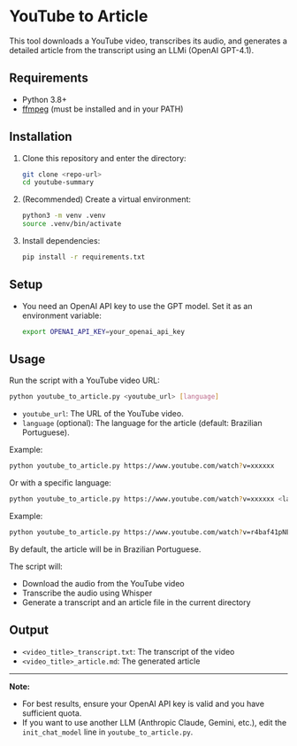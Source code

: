 # YouTube to Article

This tool downloads a YouTube video, transcribes its audio, and generates a detailed article from the transcript using an LLMi (OpenAI GPT-4.1).

## Requirements

- Python 3.8+
- [ffmpeg](https://ffmpeg.org/) (must be installed and in your PATH)

## Installation

1. Clone this repository and enter the directory:
   ```sh
   git clone <repo-url>
   cd youtube-summary
   ```
2. (Recommended) Create a virtual environment:
   ```sh
   python3 -m venv .venv
   source .venv/bin/activate
   ```
3. Install dependencies:
   ```sh
   pip install -r requirements.txt
   ```

## Setup

- You need an OpenAI API key to use the GPT model. Set it as an environment variable:
  ```sh
  export OPENAI_API_KEY=your_openai_api_key
  ```

## Usage

Run the script with a YouTube video URL:

```sh
python youtube_to_article.py <youtube_url> [language]
```

- `youtube_url`: The URL of the YouTube video.
- `language` (optional): The language for the article (default: Brazilian Portuguese).

Example:

```sh
python youtube_to_article.py https://www.youtube.com/watch?v=xxxxxx
```

Or with a specific language:

```sh
python youtube_to_article.py https://www.youtube.com/watch?v=xxxxxx <language>
```

Example:

```sh
python youtube_to_article.py https://www.youtube.com/watch?v=r4baf41pNE8 lunfardo
```

By default, the article will be in Brazilian Portuguese.

The script will:

- Download the audio from the YouTube video
- Transcribe the audio using Whisper
- Generate a transcript and an article file in the current directory

## Output

- `<video_title>_transcript.txt`: The transcript of the video
- `<video_title>_article.md`: The generated article

---

**Note:**

- For best results, ensure your OpenAI API key is valid and you have sufficient quota.
- If you want to use another LLM (Anthropic Claude, Gemini, etc.), edit the `init_chat_model` line in `youtube_to_article.py`.
